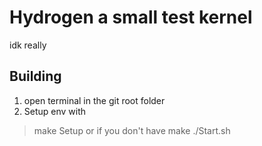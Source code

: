 # Hydrogen a small test kernel
idk really 

## Building
1. open terminal in the git root folder
2. Setup env with
> make Setup
or if you don't have make
> ./Start.sh
